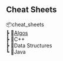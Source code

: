 ## Cheat Sheets

   <base href="https://theprogrammerdavid.github.io/CC/cheat_sheets" >

📦cheat_sheets <br/>
 ┣ 📂[Algos](Algos/index) <br/>
 ┣ 📂C++ <br/>
 ┣ 📂Data Structures <br/>
 ┗ 📂Java <br/>
